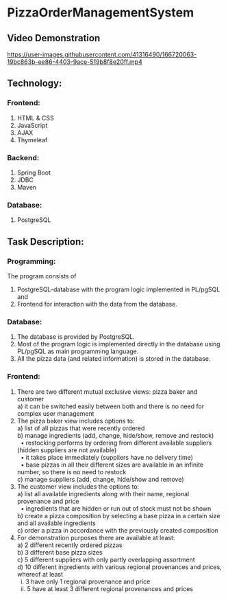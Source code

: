 # PizzaOrderManagementSystem


## Video Demonstration

https://user-images.githubusercontent.com/41316490/166720063-19bc863b-ee86-4403-9ace-519b8f8e20ff.mp4

## Technology:

### Frontend:
1. HTML & CSS
2. JavaScript
3. AJAX
4. Thymeleaf

### Backend:
1. Spring Boot
2. JDBC
3. Maven

### Database:
1. PostgreSQL

## Task Description:

### Programming:
The program consists of <br/>
1. PostgreSQL-database with the program logic implemented in PL/pgSQL and <br/>
2. Frontend for interaction with the data from the database.

### Database:
1. The database is provided by PostgreSQL. <br/>
2. Most of the program logic is implemented directly in the database using PL/pgSQL as
main programming language. <br/>
3. All the pizza data (and related information) is stored in the database. <br/>

### Frontend:
1. There are two different mutual exclusive views: pizza baker and customer <br/>
a) it can be switched easily between both and there is no need for complex user management <br/>
2. The pizza baker view includes options to: <br/>
a) list of all pizzas that were recently ordered <br/>
b) manage ingredients (add, change, hide/show, remove and restock) <br/>
&nbsp;&nbsp;• restocking performs by ordering from different available suppliers (hidden suppliers are not available) <br/>
&nbsp;&nbsp;• it takes place immediately (suppliers have no delivery time) <br/>
&nbsp;&nbsp;• base pizzas in all their different sizes are available in an infinite number, so there is no need to restock <br/>
c) manage suppliers (add, change, hide/show and remove) <br/>
3. The customer view includes the options to: <br/>
a) list all available ingredients along with their name, regional provenance and price <br/>
&nbsp;&nbsp;• ingredients that are hidden or run out of stock must not be shown <br/>
b) create a pizza composition by selecting a base pizza in a certain size and all available ingredients <br/>
c) order a pizza in accordance with the previously created composition <br/>
4. For demonstration purposes there are available at least: <br/>
a) 2 different recently ordered pizzas <br/>
b) 3 different base pizza sizes <br/>
c) 5 different suppliers with only partly overlapping assortment <br/>
d) 10 different ingredients with various regional provenances and prices, whereof at least <br/>
&nbsp;&nbsp;i. 3 have only 1 regional provenance and price <br/>
&nbsp;&nbsp;ii. 5 have at least 3 different regional provenances and prices <br/>




